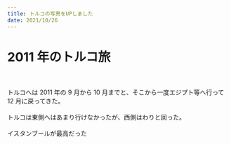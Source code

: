 ```yaml
---
title: トルコの写真をUPしました
date: 2021/10/26
---
```


# 2011 年のトルコ旅

<br/><br/>
トルコへは 2011 年の 9 月から 10 月までと、そこから一度エジプト等へ行って 12 月に戻ってきた。
<br/><br/>
トルコは東側へはあまり行けなかったが、西側はわりと回った。
<br/><br/>
イスタンブールが最高だった
